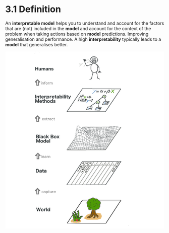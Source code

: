 # 3.1 Definition

 An **interpretable model** helps you to understand and account for the factors that are \(not\) included in the **model** and account for the context of the problem when taking actions based on **model** predictions. Improving generalisation and performance. A high **interpretability** typically leads to a **model** that generalises better.

![Flow for an Interpretable Models](../.gitbook/assets/image%20%2813%29.png)

